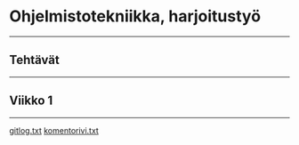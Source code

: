 # Ohjelmistotekniikka, harjoitustyö
--------------------------------------
## Tehtävät
--------------------------------------
## Viikko 1
--------------------------------------
[gitlog.txt](https://github.com/ntgf/ot-harjoitustyo/blob/master/laskarit/viikko1/gitlog.txt)
[komentorivi.txt](https://github.com/ntgf/ot-harjoitustyo/blob/master/laskarit/viikko1/komentorivi.txt)
